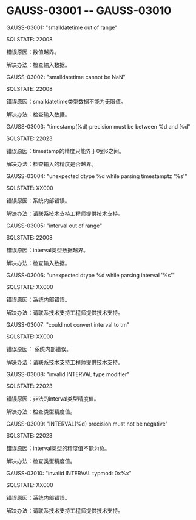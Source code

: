 # GAUSS-03001 -- GAUSS-03010<a name="ZH-CN_TOPIC_0302073108"></a>

GAUSS-03001: "smalldatetime out of range"

SQLSTATE: 22008

错误原因：数值越界。

解决办法：检查输入数据。

GAUSS-03002: "smalldatetime cannot be NaN"

SQLSTATE: 22008

错误原因：smalldatetime类型数据不能为无限值。

解决办法：检查输入数据。

GAUSS-03003: "timestamp\(%d\) precision must be between %d and %d"

SQLSTATE: 22023

错误原因：timestamp的精度只能界于0到6之间。

解决办法：检查输入的精度是否越界。

GAUSS-03004: "unexpected dtype %d while parsing timestamptz '%s'"

SQLSTATE: XX000

错误原因：系统内部错误。

解决办法：请联系技术支持工程师提供技术支持。

GAUSS-03005: "interval out of range"

SQLSTATE: 22008

错误原因：interval类型数据越界。

解决办法：检查输入数据。

GAUSS-03006: "unexpected dtype %d while parsing interval '%s'"

SQLSTATE: XX000

错误原因：系统内部错误。

解决办法：请联系技术支持工程师提供技术支持。

GAUSS-03007: "could not convert interval to tm"

SQLSTATE: XX000

错误原因： 系统内部错误。

解决办法：请联系技术支持工程师提供技术支持。

GAUSS-03008: "invalid INTERVAL type modifier"

SQLSTATE: 22023

错误原因：非法的interval类型精度值。

解决办法：检查类型精度值。

GAUSS-03009: "INTERVAL\(%d\) precision must not be negative"

SQLSTATE: 22023

错误原因：interval类型的精度值不能为负。

解决办法：检查类型精度值。

GAUSS-03010: "invalid INTERVAL typmod: 0x%x"

SQLSTATE: XX000

错误原因：系统内部错误。

解决办法：请联系技术支持工程师提供技术支持。

